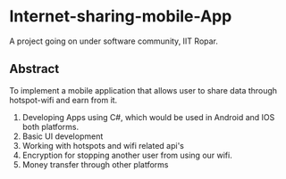 # Internet-sharing-mobile-App
A project going on under software community, IIT Ropar.

## Abstract
To implement a mobile application that allows user to share data through hotspot-wifi and earn from it.

1. Developing Apps using C#, which would be used in Android and IOS both platforms.
2. Basic UI development
3. Working with hotspots and wifi related api's
4. Encryption for stopping another user from using our wifi.
5. Money transfer through other platforms
